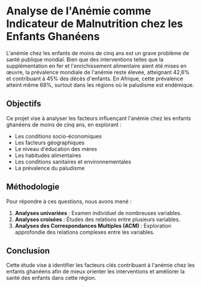# Analyse de l'Anémie comme Indicateur de Malnutrition chez les Enfants Ghanéens

L'anémie chez les enfants de moins de cinq ans est un grave problème de santé publique mondial. Bien que des interventions telles que la supplémentation en fer et l'enrichissement alimentaire aient été mises en œuvre, la prévalence mondiale de l'anémie reste élevée, atteignant 42,6% et contribuant à 45% des décès d'enfants. En Afrique, cette prévalence atteint même 68%, surtout dans les régions où le paludisme est endémique.

## Objectifs

Ce projet vise à analyser les facteurs influençant l'anémie chez les enfants ghanéens de moins de cinq ans, en explorant :

- Les conditions socio-économiques
- Les facteurs géographiques
- Le niveau d'éducation des mères
- Les habitudes alimentaires
- Les conditions sanitaires et environnementales
- La prévalence du paludisme

## Méthodologie

Pour répondre à ces questions, nous avons mené :

1. **Analyses univariées** : Examen individuel de nombreuses variables.
2. **Analyses croisées** : Études des relations entre plusieurs variables.
3. **Analyses des Correspondances Multiples (ACM)** : Exploration approfondie des relations complexes entre les variables.

## Conclusion

Cette étude vise à identifier les facteurs clés contribuant à l'anémie chez les enfants ghanéens afin de mieux orienter les interventions et améliorer la santé des enfants dans cette région.
